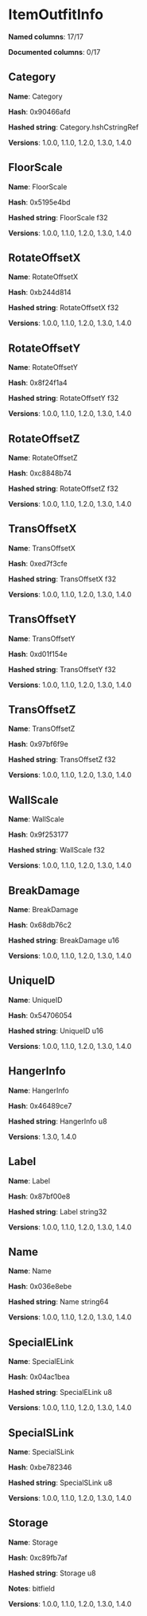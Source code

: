 # ItemOutfitInfo
**Named columns**: 17/17

**Documented columns**: 0/17

## Category

**Name**: Category

**Hash**: 0x90466afd

**Hashed string**: Category.hshCstringRef

**Versions**: 1.0.0, 1.1.0, 1.2.0, 1.3.0, 1.4.0

## FloorScale

**Name**: FloorScale

**Hash**: 0x5195e4bd

**Hashed string**: FloorScale f32

**Versions**: 1.0.0, 1.1.0, 1.2.0, 1.3.0, 1.4.0

## RotateOffsetX

**Name**: RotateOffsetX

**Hash**: 0xb244d814

**Hashed string**: RotateOffsetX f32

**Versions**: 1.0.0, 1.1.0, 1.2.0, 1.3.0, 1.4.0

## RotateOffsetY

**Name**: RotateOffsetY

**Hash**: 0x8f24f1a4

**Hashed string**: RotateOffsetY f32

**Versions**: 1.0.0, 1.1.0, 1.2.0, 1.3.0, 1.4.0

## RotateOffsetZ

**Name**: RotateOffsetZ

**Hash**: 0xc8848b74

**Hashed string**: RotateOffsetZ f32

**Versions**: 1.0.0, 1.1.0, 1.2.0, 1.3.0, 1.4.0

## TransOffsetX

**Name**: TransOffsetX

**Hash**: 0xed7f3cfe

**Hashed string**: TransOffsetX f32

**Versions**: 1.0.0, 1.1.0, 1.2.0, 1.3.0, 1.4.0

## TransOffsetY

**Name**: TransOffsetY

**Hash**: 0xd01f154e

**Hashed string**: TransOffsetY f32

**Versions**: 1.0.0, 1.1.0, 1.2.0, 1.3.0, 1.4.0

## TransOffsetZ

**Name**: TransOffsetZ

**Hash**: 0x97bf6f9e

**Hashed string**: TransOffsetZ f32

**Versions**: 1.0.0, 1.1.0, 1.2.0, 1.3.0, 1.4.0

## WallScale

**Name**: WallScale

**Hash**: 0x9f253177

**Hashed string**: WallScale f32

**Versions**: 1.0.0, 1.1.0, 1.2.0, 1.3.0, 1.4.0

## BreakDamage

**Name**: BreakDamage

**Hash**: 0x68db76c2

**Hashed string**: BreakDamage u16

**Versions**: 1.0.0, 1.1.0, 1.2.0, 1.3.0, 1.4.0

## UniqueID

**Name**: UniqueID

**Hash**: 0x54706054

**Hashed string**: UniqueID u16

**Versions**: 1.0.0, 1.1.0, 1.2.0, 1.3.0, 1.4.0

## HangerInfo

**Name**: HangerInfo

**Hash**: 0x46489ce7

**Hashed string**: HangerInfo u8

**Versions**: 1.3.0, 1.4.0

## Label

**Name**: Label

**Hash**: 0x87bf00e8

**Hashed string**: Label string32

**Versions**: 1.0.0, 1.1.0, 1.2.0, 1.3.0, 1.4.0

## Name

**Name**: Name

**Hash**: 0x036e8ebe

**Hashed string**: Name string64

**Versions**: 1.0.0, 1.1.0, 1.2.0, 1.3.0, 1.4.0

## SpecialELink

**Name**: SpecialELink

**Hash**: 0x04ac1bea

**Hashed string**: SpecialELink u8

**Versions**: 1.0.0, 1.1.0, 1.2.0, 1.3.0, 1.4.0

## SpecialSLink

**Name**: SpecialSLink

**Hash**: 0xbe782346

**Hashed string**: SpecialSLink u8

**Versions**: 1.0.0, 1.1.0, 1.2.0, 1.3.0, 1.4.0

## Storage

**Name**: Storage

**Hash**: 0xc89fb7af

**Hashed string**: Storage u8

**Notes**: bitfield

**Versions**: 1.0.0, 1.1.0, 1.2.0, 1.3.0, 1.4.0

